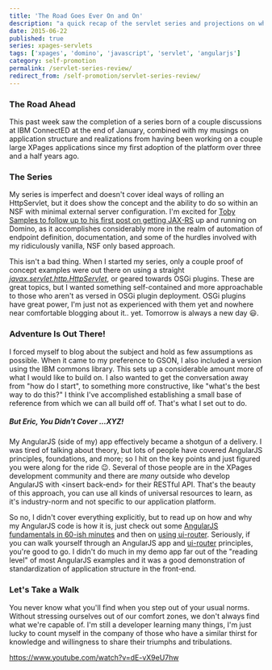 ```yaml
---
title: 'The Road Goes Ever On and On'
description: "a quick recap of the servlet series and projections on what's to come"
date: 2015-06-22
published: true
series: xpages-servlets
tags: ['xpages', 'domino', 'javascript', 'servlet', 'angularjs']
category: self-promotion
permalink: /servlet-series-review/
redirect_from: /self-promotion/servlet-series-review/
---
```


### The Road Ahead

This past week saw the completion of a series born of a couple discussions at IBM ConnectED at the end of January, combined with my musings on application structure and realizations from having been working on a couple large XPages applications since my first adoption of the platform over three and a half years ago.

### The Series

My series is imperfect and doesn't cover ideal ways of rolling an HttpServlet, but it does show the concept and the ability to do so within an NSF with minimal external server configuration. I'm excited for [Toby Samples to follow up to his first post on getting JAX-RS](https://tobysamples.wordpress.com/2015/04/28/jax-rs-or-the-way-to-do-rest-in-domino-part-1/) up and running on Domino, as it accomplishes considerably more in the realm of automation of endpoint definition, documentation, and some of the hurdles involved with my ridiculously vanilla, NSF only based approach.

This isn't a bad thing. When I started my series, only a couple proof of concept examples were out there on using a straight _[javax.servlet.http.HttpServlet](https://docs.oracle.com/javaee/7/api/javax/servlet/http/HttpServlet.html)_, or geared towards OSGi plugins. These are great topics, but I wanted something self-contained and more approachable to those who aren't as versed in OSGi plugin deployment. OSGi plugins have great power, I'm just not as experienced with them yet and nowhere near comfortable blogging about it.. yet. Tomorrow is always a new day 😃.

### Adventure Is Out There!

I forced myself to blog about the subject and hold as few assumptions as possible. When it came to my preference to GSON, I also included a version using the IBM commons library. This sets up a considerable amount more of what I would like to build on. I also wanted to get the conversation away from "how do I start", to something more constructive, like "what's the best way to do this?" I think I've accomplished establishing a small base of reference from which we can all build off of. That's what I set out to do.

##### But Eric, You Didn't Cover ...XYZ!

My AngularJS (side of my) app effectively became a shotgun of a delivery. I was tired of talking about theory, but lots of people have covered AngularJS principles, foundations, and more; so I hit on the key points and just figured you were along for the ride 😉. Several of those people are in the XPages development community and there are _many_ outside who develop AngularJS with &lt;insert back-end&gt; for their RESTful API. That's the beauty of this approach, you can use all kinds of universal resources to learn, as it's industry-norm and not specific to our application platform.

So no, I didn't cover everything explicitly, but to read up on how and why my AngularJS code is how it is, just check out some [AngularJS fundamentals in 60-ish minutes](https://www.youtube.com/watch?v=i9MHigUZKEM) and then on [using ui-router](https://egghead.io/lessons/angularjs-introduction-ui-router). Seriously, if you can walk yourself through an AngularJS app and [ui-router](https://github.com/angular-ui/ui-router) principles, you're good to go. I didn't do much in my demo app far out of the "reading level" of most AngularJS examples and it was a good demonstration of standardization of application structure in the front-end.

### Let's Take a Walk

You never know what you'll find when you step out of your usual norms. Without stressing ourselves out of our comfort zones, we don't always find what we're capable of. I'm still a developer learning many things, I'm just lucky to count myself in the company of those who have a similar thirst for knowledge and willingness to share their triumphs and tribulations.

https://www.youtube.com/watch?v=dE-vX9eU7hw
